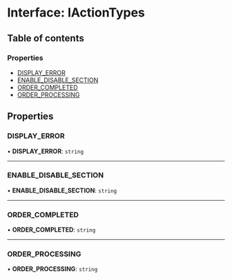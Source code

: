 # Interface: IActionTypes

## Table of contents

### Properties

- [DISPLAY\_ERROR](IActionTypes.md#display_error)
- [ENABLE\_DISABLE\_SECTION](IActionTypes.md#enable_disable_section)
- [ORDER\_COMPLETED](IActionTypes.md#order_completed)
- [ORDER\_PROCESSING](IActionTypes.md#order_processing)

## Properties

### DISPLAY\_ERROR

• **DISPLAY\_ERROR**: `string`

___

### ENABLE\_DISABLE\_SECTION

• **ENABLE\_DISABLE\_SECTION**: `string`

___

### ORDER\_COMPLETED

• **ORDER\_COMPLETED**: `string`

___

### ORDER\_PROCESSING

• **ORDER\_PROCESSING**: `string`
